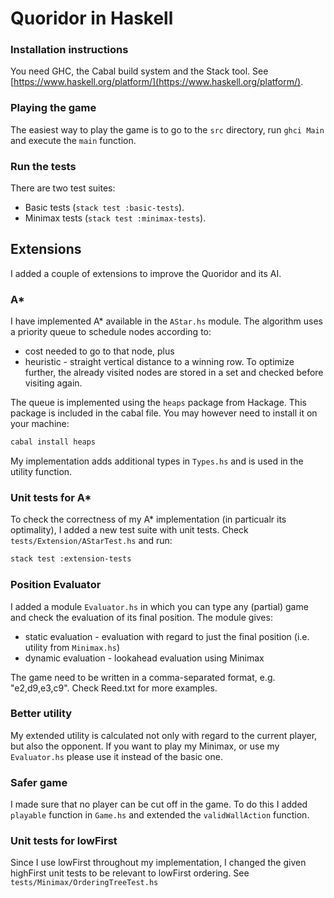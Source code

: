 # Quoridor in Haskell 

### Installation instructions 

You need GHC, the Cabal build system and the Stack tool. See [https://www.haskell.org/platform/](https://www.haskell.org/platform/). 

### Playing the game 

The easiest way to play the game is to go to the `src` directory, run `ghci Main` and execute the `main` function.

### Run the tests 

There are two test suites:
* Basic tests (`stack test :basic-tests`).
* Minimax tests (`stack test :minimax-tests`).

## Extensions
I added a couple of extensions to improve the Quoridor and its AI.

### A*
I have implemented A* available in the `AStar.hs` module. The algorithm uses a priority queue to schedule nodes according to:
* cost needed to go to that node, plus
* heuristic - straight vertical distance to a winning row.
To optimize further, the already visited nodes are stored in a set and checked before visiting again.

The queue is implemented using the `heaps` package from Hackage. This package is included in the cabal file. You may however need to install
it on your machine:

```bash
cabal install heaps
```

My implementation adds additional types in `Types.hs` and is used in the utility function.
### Unit tests for A*
To check the correctness of my A* implementation (in particualr its optimality), I added a new test suite with unit tests.
Check `tests/Extension/AStarTest.hs` and run:

```bash
stack test :extension-tests
```

### Position Evaluator
I added a module `Evaluator.hs` in which you can type any (partial) game and check the evaluation of its final position.
The module gives:
* static evaluation - evaluation with regard to just the final position (i.e. utility from `Minimax.hs`)
* dynamic evaluation - lookahead evaluation using Minimax

The game need to be written in a comma-separated format, e.g. "e2,d9,e3,c9". Check Reed.txt for more examples.

### Better utility
My extended utility is calculated not only with regard to the current player, but also the opponent. If you want to play my Minimax,
or use my `Evaluator.hs` please use it instead of the basic one.

### Safer game
I made sure that no player can be cut off in the game. To do this I added `playable` function in `Game.hs` and extended the
`validWallAction` function.

### Unit tests for lowFirst
Since I use lowFirst throughout my implementation, I changed the given highFirst unit tests to be relevant to lowFirst ordering.
See `tests/Minimax/OrderingTreeTest.hs`